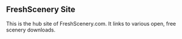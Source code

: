 ## FreshScenery Site

This is the hub site of FreshScenery.com.  It links to various open, free scenery downloads.
